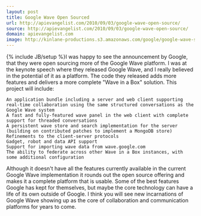 ```yaml
---
layout: post
title: Google Wave Open Sourced
url: http://apievangelist.com/2010/09/03/google-wave-open-source/
source: http://apievangelist.com/2010/09/03/google-wave-open-source/
domain: apievangelist.com
image: http://kinlane-productions.s3.amazonaws.com/google/google-wave-splash.jpg
---
```

{% include JB/setup %}I was happy to see the announcement by Google, that they were open sourcing more of the Google Wave platform.
I was at the keynote speech where they released Google Wave, and I really believed in the potential of it as a platform.
The code they released adds more features and delivers a more complete "Wave in a Box" solution.
This project will include:

	An application bundle including a server and web client supporting real-time collaboration using the same structured conversations as the Google Wave system
	A fast and fully-featured wave panel in the web client with complete support for threaded conversations
	A persistent wave store and search implementation for the server (building on contributed patches to implement a MongoDB store)
	Refinements to the client-server protocols
	Gadget, robot and data API support
	Support for importing wave data from wave.google.com
	The ability to federate across other Wave in a Box instances, with some additional configuration

Although it doesn't have all the features currently available in the current Google Wave implementation it rounds out the open source offering and makes it a complete platform that is usable.
Some of the best features Google has kept for themselves, but maybe the core technology can have a life of its own outside of Google. I think you will see new incarnations of Google Wave showing up as the core of collaboration and communication platforms for years to come.
